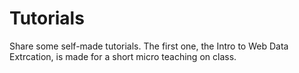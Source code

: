 # Tutorials
Share some self-made tutorials.
The first one, the Intro to Web Data Extrcation, is made for a short micro teaching on class.
